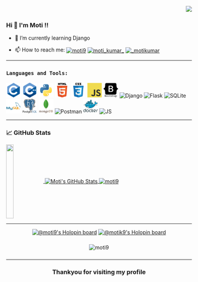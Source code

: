 <p align="right"><img src="https://komarev.com/ghpvc/?username=moti9" /></p>

<h3> Hi 👋 I'm Moti !! </h3>

- 🌱 I’m currently learning Django
- <p align="left">📫 How to reach me: 
    <a href="https://www.linkedin.com/in/moti9/" target="blank"><img align="center" src="https://img.icons8.com/color/48/000000/linkedin.png" alt="moti9" width="30"/></a>
    <a href="https://twitter.com/moti_kumar_" target="blank"><img align="center" src="https://img.icons8.com/fluency/48/000000/twitter.png" alt="moti_kumar_" width="30"/></a>
    <a href="https://www.instagram.com/_motikumar/" target="blank"><img align="center" src="https://img.icons8.com/color/48/000000/instagram-new--v1.png" alt="_motikumar" width="30"/></a>
</p>

<!-- - ⚡ Fun fact: 🤔 -->

---
  
###  `Languages and Tools:`
<p align="left">
<img src="https://raw.githubusercontent.com/devicons/devicon/master/icons/c/c-original.svg" alt="C" width="40" height="40"/>
<img src="https://raw.githubusercontent.com/devicons/devicon/master/icons/cplusplus/cplusplus-original.svg" alt="C++" width="40" height="40"/>
<img src="https://raw.githubusercontent.com/devicons/devicon/master/icons/python/python-original.svg" alt="Python" width="40" height="40"/>
<img src="https://raw.githubusercontent.com/devicons/devicon/master/icons/html5/html5-original-wordmark.svg" alt="HTML" width="40" height="40"/>
<img src="https://raw.githubusercontent.com/devicons/devicon/master/icons/css3/css3-original-wordmark.svg" alt="CSS" width="40" height="40"/> 
<img src="https://raw.githubusercontent.com/devicons/devicon/master/icons/javascript/javascript-original.svg" alt="JS" width="40" height="40"/> 
<img src="https://raw.githubusercontent.com/devicons/devicon/master/icons/bootstrap/bootstrap-plain-wordmark.svg" alt="Bootstrap" width="40" height="40"/>
<img src="https://cdn.worldvectorlogo.com/logos/django.svg" alt="Django" width="40" height="40"/>
<img src="https://www.vectorlogo.zone/logos/pocoo_flask/pocoo_flask-icon.svg" alt="Flask" width="40" height="40"/> 
<img src="https://cdn.worldvectorlogo.com/logos/sqlite.svg" alt="SQLite" width="100" height="40"/>
<img src="https://raw.githubusercontent.com/devicons/devicon/master/icons/mysql/mysql-original-wordmark.svg" alt="mysql" width="40" height="40"/>
<img src="https://raw.githubusercontent.com/devicons/devicon/master/icons/postgresql/postgresql-original-wordmark.svg" alt="Postgresql" width="40" height="40"/>
<img src="https://raw.githubusercontent.com/devicons/devicon/master/icons/mongodb/mongodb-original-wordmark.svg" alt="MongoDB" width="40" height="40"/> 
<img src="https://www.vectorlogo.zone/logos/getpostman/getpostman-icon.svg" alt="Postman" width="40" height="40"/>
<img src="https://raw.githubusercontent.com/devicons/devicon/master/icons/docker/docker-original-wordmark.svg" alt="Docker" width="40" height="40"/>
<img src="https://cdn.worldvectorlogo.com/logos/git.svg" alt="JS" width="150" height="40"/>

</p>

---

###  &#x1f4c8; GitHub Stats
<p align="left">
<a href="https://github.com/moti9/moti9">
  <img align="center" src="https://github-readme-stats.vercel.app/api/top-langs/?username=moti9&hide=java,html,tex&title_color=ffffff&text_color=c9cacc&icon_color=2bbc8a&bg_color=1d1f21&langs_count=3" width="20%" height="200"/>
</a>
<a href="https://github.com/moti9/moti9">
  <img align="center" src="https://github-readme-stats.vercel.app/api?username=moti9&line_height=27&show_icons=true&count_private=true&theme=dark" alt="Moti's GitHub Stats" width="30%" height="200"/>
</a>
<a href="https://github.com/moti9/moti9">
<img align="center" src="https://github-readme-streak-stats.herokuapp.com/?user=moti9&line_height=27&show_icons=true&count_private=true&theme=dark" alt="moti9" width="35%" height="200" />
</a>
</p>

<!-- ### `Connect with me:`
<p align="left">
    <a href="https://www.linkedin.com/in/moti9/" target="blank"><img align="center" src="https://img.icons8.com/color/48/000000/linkedin.png" alt="moti9" width="40"/></a>
    <a href="https://twitter.com/moti_kumar_" target="blank"><img align="center" src="https://img.icons8.com/fluency/48/000000/twitter.png" alt="moti_kumar_" width="40"/></a>
    <a href="https://www.instagram.com/_motikumar/" target="blank"><img align="center" src="https://img.icons8.com/color/48/000000/instagram-new--v1.png" alt="_motikumar" width="40"/></a>
</p> -->

---

<p align="center">
<a href="https://holopin.me/moti9" target="blank"><img src="https://holopin.me/moti9" alt="@moti9's Holopin board" width="40%"/></a>
<a href="https://holopin.me/motik9" target="blank"><img src="https://holopin.me/motik9" alt="@motik9's Holopin board" width="40%"/></a>
</p>

<p align="center">
  <img src="https://github-profile-trophy.vercel.app/?username=moti9&row=1" alt="moti9" style="margin: 10px;">
</p>

---

<h3 align="center">Thankyou for visiting my profile </h3>

<!--<p align="center"><img src="https://github-readme-stats.vercel.app/api?username=moti9&show_icons=true&theme=radical" alt="moti9 GitHub Statics" /></p> --->

<!--- <p align="center"><img src="http://github-readme-streak-stats.herokuapp.com?user=moti9&theme=radical" alt="moti9 Streak" /></p> --->

<!-- <p align="center"><img  src="https://github-readme-stats.vercel.app/api/top-langs/?username=moti9&show_icons=true&theme=radical" alt="moti9 Top Languages"</p>
--->

<!-- [![@moti9's Holopin board](https://holopin.me/moti9)](https://holopin.io/@moti9) -->

<!-- [![@motik9's Holopin board](https://holopin.me/motik9)](https://holopin.io/@motik9) -->

<!---

moti9/moti9 is a ✨ special ✨ repository because its `README.md` (this file) appears on your GitHub profile.
You can click the Preview link to take a look at your changes.
--->

<!---
Here are some ideas to get you started:

- 🔭 I’m currently working on ...
- 🌱 I’m currently learning ...
- 👯 I’m looking to collaborate on ...
- 🤔 I’m looking for help with ...
- 💬 Ask me about ...
- 📫 How to reach me: ...
- 😄 Pronouns: ...
- ⚡ Fun fact: ...

--->


<!-- <p align="left"> <img src="https://komarev.com/ghpvc/?username=moti9&label=Profile%20views&color=0e75b6&style=flat" alt="moti9" /> </p> -->
